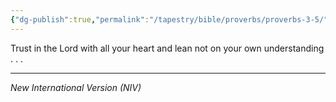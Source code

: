 ```yaml
---
{"dg-publish":true,"permalink":"/tapestry/bible/proverbs/proverbs-3-5/","title":"Proverbs 3:5","tags":["bible-verse","bible-verse"],"dgHomeLink":true,"dgShowLocalGraph":true,"dgEnableSearch":true}
---
```



Trust in the Lord with all your heart and lean not on your own understanding . . . 


---
*New International Version (NIV)*
